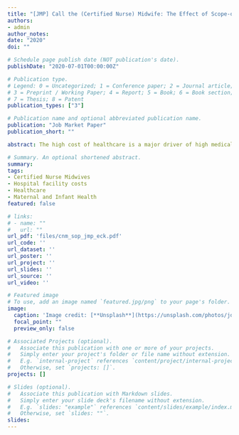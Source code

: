 ```yaml
---
title: "[JMP] Call the (Certified Nurse) Midwife: The Effect of Scope-of-Practice Laws on Costs, Outcomes, and Sorting"
authors:
- admin
author_notes:
date: "2020"
doi: ""

# Schedule page publish date (NOT publication's date).
publishDate: "2020-07-01T00:00:00Z"

# Publication type.
# Legend: 0 = Uncategorized; 1 = Conference paper; 2 = Journal article;
# 3 = Preprint / Working Paper; 4 = Report; 5 = Book; 6 = Book section;
# 7 = Thesis; 8 = Patent
publication_types: ["3"]

# Publication name and optional abbreviated publication name.
publication: "Job Market Paper"
publication_short: ""

abstract: The high cost of healthcare is a major driver of high medical spending in the United States. Reforming healthcare labor markets is an understudied and increasingly common cost-based intervention. To shed light on the effects of such reforms I use plausibly exogenous variation in the strictness of Scope-of-Practice laws for Certified Nurse Midwives (CNMs). Half of all states have relaxed their SOP laws to allow CNMs to practice and prescribe independently of a physician. I estimate the effect of granting CNMs full independence on hospital facility costs using administrative data from the Centers for Medicare and Medicaid Services (CMS) and inpatient discharge records from the Healthcare Cost and Utilization Project (HCUP). Using a two-way fixed-effects model I find that allowing CNMs to practice independently substantially reduces hospital facility costs per birth and the use of intensive procedures, such as cesarean sections. Procedures associated with negative maternal health outcomes also fall, suggesting that patient health improves overall. Cost reductions are concentrated in hospitals that are well-positioned to integrate CNMs into their practice. Using a structural choice model, I decompose the overall effect of the policy into savings generated from increased hospital efficiency and savings due to changing selection of patients into hospitals. I find that the savings are primarily driven by increased hospital efficiency for low-risk patients and higher-risk patients select into higher-cost hospitals after the law change. These effects are attenuated by market concentration and a high density of OBGYNs.

# Summary. An optional shortened abstract.
summary:
tags:
- Certified Nurse Midwives
- Hospital facility costs
- Healthcare
- Maternal and Infant Health
featured: false

# links:
# - name: ""
#   url: ""
url_pdf: 'files/cnm_sop_jmp_eck.pdf'
url_code: ''
url_dataset: ''
url_poster: ''
url_project: ''
url_slides: ''
url_source: ''
url_video: ''

# Featured image
# To use, add an image named `featured.jpg/png` to your page's folder.
image:
  caption: 'Image credit: [**Unsplash**](https://unsplash.com/photos/jdD8gXaTZsc)'
  focal_point: ""
  preview_only: false

# Associated Projects (optional).
#   Associate this publication with one or more of your projects.
#   Simply enter your project's folder or file name without extension.
#   E.g. `internal-project` references `content/project/internal-project/index.md`.
#   Otherwise, set `projects: []`.
projects: []

# Slides (optional).
#   Associate this publication with Markdown slides.
#   Simply enter your slide deck's filename without extension.
#   E.g. `slides: "example"` references `content/slides/example/index.md`.
#   Otherwise, set `slides: ""`.
slides:
---
```


<!-- {{% alert note %}}
Click the *Cite* button above to demo the feature to enable visitors to import publication metadata into their reference management software.
{{% /alert %}}

{{% alert note %}}
Click the *Slides* button above to demo Academic's Markdown slides feature.
{{% /alert %}} -->

<!-- Supplementary notes can be added here, including [code and math](https://sourcethemes.com/academic/docs/writing-markdown-latex/). -->
